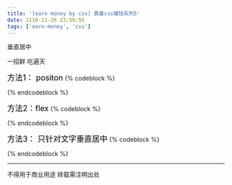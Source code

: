 ```yaml
---
title: '[earn money by css] 靠着css赚钱系列5'
date: 2116-11-26 23:59:55
tags: ['earn-money', 'css']
---
```

垂直居中

一招鲜 吃遍天

<font size="4" color="#000">方法1： positon</font>
{% codeblock %}
<style>
.test {
  position: absolute;
  left: 50%;
  top: 50%;
  transform: translateX(-50%) translateY(-50%);
}
</style> 
{% endcodeblock %}

<font size="4" color="#000">方法2：flex</font>
{% codeblock %}
<style>
.test {
	display: flex;
	justify-content: center;
	align-items: center;
}
</style> 
{% endcodeblock %}

<font size="4" color="#000">方法3： 只针对文字垂直居中</font>
{% codeblock %}
<style>
.test {
	text-align: center;
	line-height: $parent-height;
}
</style> 
{% endcodeblock %}

----------------
不得用于商业用途 转载需注明出处